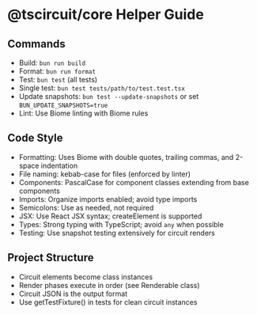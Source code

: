 # @tscircuit/core Helper Guide

## Commands
- Build: `bun run build`
- Format: `bun run format`
- Test: `bun test` (all tests)
- Single test: `bun test tests/path/to/test.test.tsx`
- Update snapshots: `bun test --update-snapshots` or set `BUN_UPDATE_SNAPSHOTS=true`
- Lint: Use Biome linting with Biome rules

## Code Style
- Formatting: Uses Biome with double quotes, trailing commas, and 2-space indentation
- File naming: kebab-case for files (enforced by linter)
- Components: PascalCase for component classes extending from base components
- Imports: Organize imports enabled; avoid type imports
- Semicolons: Use as needed, not required
- JSX: Use React JSX syntax; createElement is supported
- Types: Strong typing with TypeScript; avoid `any` when possible
- Testing: Use snapshot testing extensively for circuit renders

## Project Structure
- Circuit elements become class instances 
- Render phases execute in order (see Renderable class)
- Circuit JSON is the output format
- Use getTestFixture() in tests for clean circuit instances
